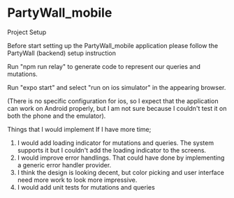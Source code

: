 # PartyWall_mobile


Project Setup

Before start setting up the PartyWall_mobile application please follow the PartyWall (backend) setup instruction 

Run "npm run relay" to generate code to represent our queries and mutations.

Run "expo start" and select "run on ios simulator" in the appearing browser.

(There is no specific configuration for ios, so I expect that the application can work on Android properly,
but I am not sure because I couldn't test it on both the phone and the emulator).

Things that I would implement If I have more time;

1) I would add loading indicator for mutations and queries. The system supports it but I couldn't add the loading indicator to the screens.
2) I would improve error handlings. That could have done by implementing a generic error handler provider.
3) I think the design is looking decent, but color picking and user interface need more work to look more impressive.
4) I would add unit tests for mutations and queries

